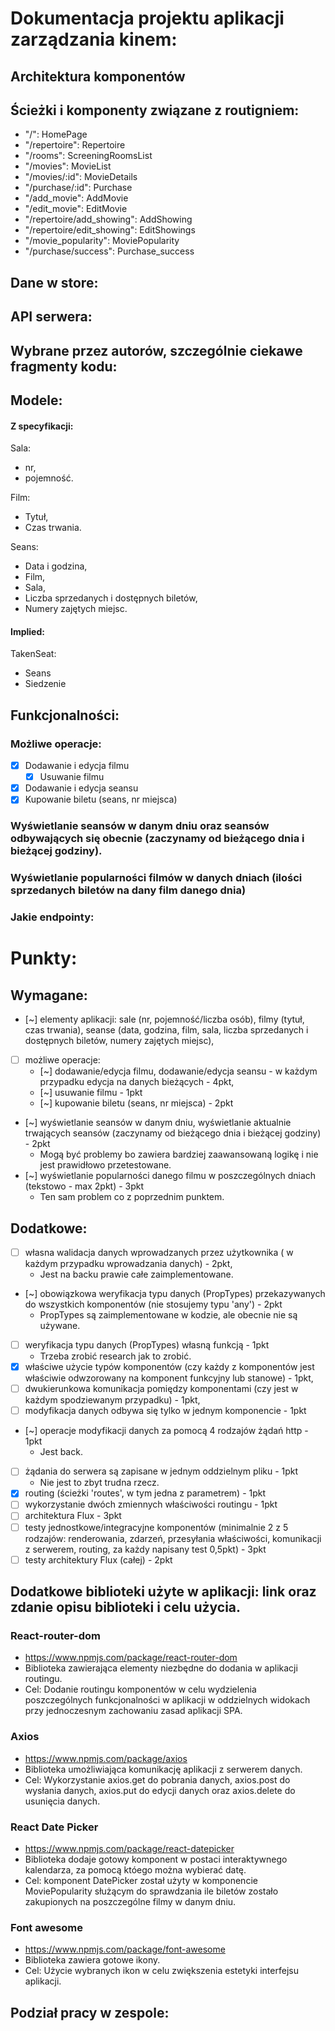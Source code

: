 # Dokumentacja projektu aplikacji zarządzania kinem:

## Architektura komponentów
<!--TO DO-->
## Ścieżki i komponenty związane z routigniem:
- "/": HomePage
- "/repertoire": Repertoire
- "/rooms": ScreeningRoomsList
- "/movies": MovieList
- "/movies/:id": MovieDetails
- "/purchase/:id": Purchase
- "/add_movie": AddMovie
- "/edit_movie": EditMovie
- "/repertoire/add_showing": AddShowing
- "/repertoire/edit_showing": EditShowings
- "/movie_popularity": MoviePopularity
- "/purchase/success": Purchase_success
## Dane w store:
<!-- TODO  -->
## API serwera:
<!-- TODO  -->
## Wybrane przez autorów, szczególnie ciekawe fragmenty kodu:
<!-- TODO  -->
## Modele:
#### Z specyfikacji:
Sala:
- nr,
- pojemność.

Film:
- Tytuł,
- Czas trwania.

Seans:
- Data i godzina,
- Film,
- Sala,
- Liczba sprzedanych i dostępnych biletów,
- Numery zajętych miejsc.
#### Implied:
TakenSeat:
- Seans
- Siedzenie

## Funkcjonalności:
### Możliwe operacje:
- [x] Dodawanie i edycja filmu
    - [x] Usuwanie filmu
- [x] Dodawanie i edycja seansu
- [x] Kupowanie biletu (seans, nr miejsca)
###  Wyświetlanie seansów w danym dniu oraz seansów odbywających się obecnie (zaczynamy od bieżącego dnia i bieżącej godziny).
### Wyświetlanie popularności filmów w danych dniach (ilości sprzedanych biletów na dany film danego dnia)
<!-- TODO rozszerzyć i wyjaśnić co znaczy ten punkt -->


### Jakie endpointy:

# Punkty:
## Wymagane:
- [~] elementy aplikacji: sale (nr, pojemność/liczba osób), filmy (tytuł, czas trwania), seanse (data, godzina, film, sala, liczba sprzedanych i dostępnych biletów, numery zajętych miejsc),
- [ ] możliwe operacje:
    - [~] dodawanie/edycja filmu, dodawanie/edycja seansu - w każdym przypadku edycja na danych bieżących - 4pkt,
    - [~] usuwanie filmu - 1pkt
    - [~] kupowanie biletu (seans, nr miejsca) - 2pkt
- [~] wyświetlanie seansów w danym dniu, wyświetlanie aktualnie trwających seansów (zaczynamy od bieżącego dnia i bieżącej godziny) - 2pkt
    - Mogą być problemy bo zawiera bardziej zaawansowaną logikę i nie jest prawidłowo przetestowane.
- [~] wyświetlanie popularności danego filmu w poszczególnych dniach (tekstowo - max 2pkt) - 3pkt
    - Ten sam problem co z poprzednim punktem.
## Dodatkowe:
- [ ] własna walidacja danych wprowadzanych przez użytkownika ( w każdym przypadku wprowadzania danych) - 2pkt,
    - Jest na backu prawie całe zaimplementowane.
- [~] obowiązkowa weryfikacja typu danych (PropTypes) przekazywanych do wszystkich komponentów (nie stosujemy typu 'any') - 2pkt
    - PropTypes są zaimplementowane w kodzie, ale obecnie nie są używane.
- [ ] weryfikacja typu danych (PropTypes) własną funkcją - 1pkt
    - Trzeba zrobić research jak to zrobić.
- [x] właściwe użycie typów komponentów (czy każdy z komponentów jest właściwie odwzorowany na komponent funkcyjny lub stanowe) - 1pkt,
- [ ] dwukierunkowa komunikacja pomiędzy komponentami (czy jest w każdym spodziewanym przypadku) - 1pkt,
- [ ] modyfikacja danych odbywa się tylko w jednym komponencie - 1pkt
- [~] operacje modyfikacji danych za pomocą 4 rodzajów żądań http - 1pkt
    - Jest back.
- [ ] żądania do serwera są zapisane w jednym oddzielnym pliku - 1pkt
    - Nie jest to zbyt trudna rzecz.
- [x] routing (ścieżki 'routes', w tym jedna z parametrem) - 1pkt
- [ ] wykorzystanie dwóch zmiennych właściwości routingu - 1pkt
- [ ] architektura Flux - 3pkt
- [ ] testy jednostkowe/integracyjne komponentów (minimalnie 2 z 5 rodzajów:  renderowania, zdarzeń, przesyłania właściwości, komunikacji z serwerem, routing, za każdy napisany test 0,5pkt) - 3pkt
- [ ] testy architektury Flux (całej) - 2pkt

## Dodatkowe biblioteki użyte w aplikacji: link oraz zdanie opisu biblioteki i celu użycia.
### React-router-dom
- https://www.npmjs.com/package/react-router-dom
- Biblioteka zawierająca elementy niezbędne do dodania w aplikacji routingu.
- Cel: Dodanie routingu komponentów w celu wydzielenia poszczególnych funkcjonalności w aplikacji w oddzielnych widokach przy jednoczesnym zachowaniu zasad aplikacji SPA.
### Axios
- https://www.npmjs.com/package/axios
- Biblioteka umożliwiająca komunikację aplikacji z serwerem danych.
- Cel: Wykorzystanie axios.get do pobrania danych, axios.post do wysłania danych, axios.put do edycji danych oraz axios.delete do usunięcia danych.
### React Date Picker
- https://www.npmjs.com/package/react-datepicker
- Biblioteka dodaje gotowy komponent w postaci interaktywnego kalendarza, za pomocą któego można wybierać datę.
- Cel: komponent DatePicker został użyty w komponencie MoviePopularity służącym do sprawdzania ile biletów zostało zakupionych na poszczególne filmy w danym dniu.
### Font awesome
- https://www.npmjs.com/package/font-awesome
- Biblioteka zawiera gotowe ikony.
- Cel: Użycie wybranych ikon w celu zwiększenia estetyki interfejsu aplikacji.
## Podział pracy w zespole:
<!-- TODO  -->
